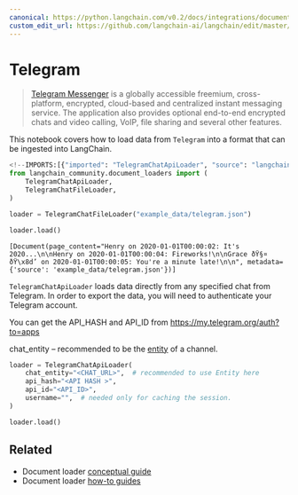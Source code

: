 ```yaml
---
canonical: https://python.langchain.com/v0.2/docs/integrations/document_loaders/telegram/
custom_edit_url: https://github.com/langchain-ai/langchain/edit/master/docs/docs/integrations/document_loaders/telegram.ipynb
---
```


# Telegram

> [Telegram Messenger](https://web.telegram.org/a/) is a globally accessible freemium, cross-platform, encrypted, cloud-based and centralized instant messaging service. The application also provides optional end-to-end encrypted chats and video calling, VoIP, file sharing and several other features.

This notebook covers how to load data from `Telegram` into a format that can be ingested into LangChain.

```python
<!--IMPORTS:[{"imported": "TelegramChatApiLoader", "source": "langchain_community.document_loaders", "docs": "https://api.python.langchain.com/en/latest/document_loaders/langchain_community.document_loaders.telegram.TelegramChatApiLoader.html", "title": "Telegram"}, {"imported": "TelegramChatFileLoader", "source": "langchain_community.document_loaders", "docs": "https://api.python.langchain.com/en/latest/document_loaders/langchain_community.document_loaders.telegram.TelegramChatFileLoader.html", "title": "Telegram"}]-->
from langchain_community.document_loaders import (
    TelegramChatApiLoader,
    TelegramChatFileLoader,
)
```

```python
loader = TelegramChatFileLoader("example_data/telegram.json")
```

```python
loader.load()
```

```output
[Document(page_content="Henry on 2020-01-01T00:00:02: It's 2020...\n\nHenry on 2020-01-01T00:00:04: Fireworks!\n\nGrace ðŸ§¤ ðŸ\x8d’ on 2020-01-01T00:00:05: You're a minute late!\n\n", metadata={'source': 'example_data/telegram.json'})]
```

`TelegramChatApiLoader` loads data directly from any specified chat from Telegram. In order to export the data, you will need to authenticate your Telegram account. 

You can get the API_HASH and API_ID from https://my.telegram.org/auth?to=apps

chat_entity – recommended to be the [entity](https://docs.telethon.dev/en/stable/concepts/entities.html?highlight=Entity#what-is-an-entity) of a channel.

```python
loader = TelegramChatApiLoader(
    chat_entity="<CHAT_URL>",  # recommended to use Entity here
    api_hash="<API HASH >",
    api_id="<API_ID>",
    username="",  # needed only for caching the session.
)
```

```python
loader.load()
```

## Related

- Document loader [conceptual guide](/docs/concepts/#document-loaders)
- Document loader [how-to guides](/docs/how_to/#document-loaders)